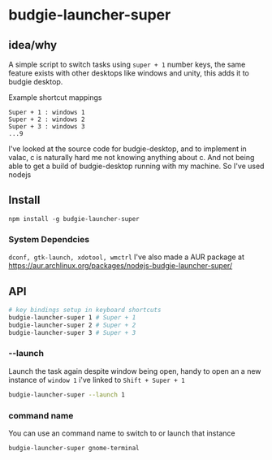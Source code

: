 # budgie-launcher-super
## idea/why
A simple script to switch tasks using `super + 1` number keys, the same feature exists with other desktops like windows and unity, this adds it to budgie desktop.


Example shortcut mappings
```
Super + 1 : windows 1
Super + 2 : windows 2
Super + 3 : windows 3
...9
```
I've looked at the source code for budgie-desktop, and to implement in valac, c is naturally hard me not knowing anything about c. And not being able to get a build of budgie-desktop running with my machine. So I've used nodejs

## Install
```
npm install -g budgie-launcher-super
```
### System Dependcies
`dconf, gtk-launch, xdotool, wmctrl`
I've also made a AUR package at https://aur.archlinux.org/packages/nodejs-budgie-launcher-super/

## API
```bash
# key bindings setup in keyboard shortcuts
budgie-launcher-super 1 # Super + 1
budgie-launcher-super 2 # Super + 2
budgie-launcher-super 3 # Super + 3
```

### --launch
Launch the task again despite window being open, handy to open an a new instance of `window 1` i've linked to `Shift + Super + 1`
```bash
budgie-launcher-super --launch 1
```

### command name
You can use an command name to switch to or launch that instance
```bash
budgie-launcher-super gnome-terminal
```